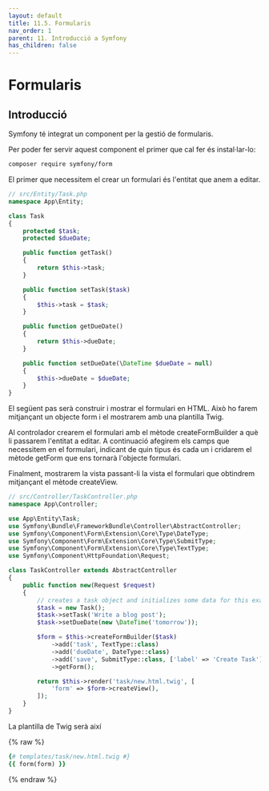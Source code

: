 ```yaml
---
layout: default
title: 11.5. Formularis
nav_order: 1
parent: 11. Introducció a Symfony
has_children: false
---
```

# Formularis #

## Introducció ##

Symfony té integrat un component per la gestió de formularis.

Per poder fer servir aquest component el primer que cal fer és instal·lar-lo:

```bash
composer require symfony/form
```

El primer que necessitem el crear un formulari és l'entitat que anem a editar.

```php
// src/Entity/Task.php
namespace App\Entity;

class Task
{
    protected $task;
    protected $dueDate;

    public function getTask()
    {
        return $this->task;
    }

    public function setTask($task)
    {
        $this->task = $task;
    }

    public function getDueDate()
    {
        return $this->dueDate;
    }

    public function setDueDate(\DateTime $dueDate = null)
    {
        $this->dueDate = $dueDate;
    }
}
```

El següent pas serà construir i mostrar el formulari en HTML. Això ho farem mitjançant un objecte form i el mostrarem amb una plantilla Twig.

Al controlador crearem el formulari amb el mètode createFormBuilder a què li passarem l'entitat a editar. A continuació afegirem els camps que necessitem en el formulari, indicant de quin tipus és cada un i cridarem el mètode getForm que ens tornarà l'objecte formulari.

Finalment, mostrarem la vista passant-li la vista el formulari que obtindrem mitjançant el mètode createView.

```php
// src/Controller/TaskController.php
namespace App\Controller;

use App\Entity\Task;
use Symfony\Bundle\FrameworkBundle\Controller\AbstractController;
use Symfony\Component\Form\Extension\Core\Type\DateType;
use Symfony\Component\Form\Extension\Core\Type\SubmitType;
use Symfony\Component\Form\Extension\Core\Type\TextType;
use Symfony\Component\HttpFoundation\Request;

class TaskController extends AbstractController
{
    public function new(Request $request)
    {
        // creates a task object and initializes some data for this example
        $task = new Task();
        $task->setTask('Write a blog post');
        $task->setDueDate(new \DateTime('tomorrow'));

        $form = $this->createFormBuilder($task)
            ->add('task', TextType::class)
            ->add('dueDate', DateType::class)
            ->add('save', SubmitType::class, ['label' => 'Create Task'])
            ->getForm();

        return $this->render('task/new.html.twig', [
            'form' => $form->createView(),
        ]);
    }
}
```

La plantilla de Twig serà així

{% raw %}
```ruby
{# templates/task/new.html.twig #}
{{ form(form) }}
```
{% endraw %}